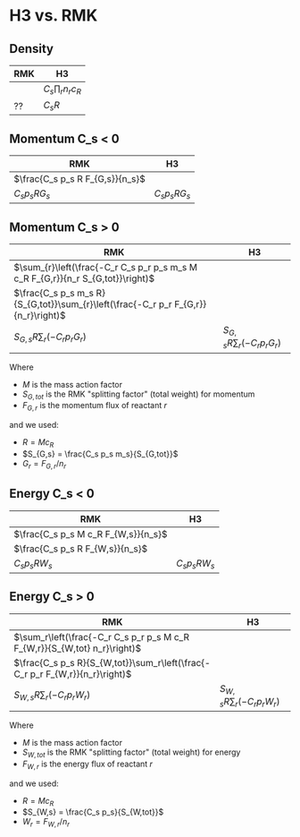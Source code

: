 
# H3 vs. RMK

## Density

| RMK | H3                         |
| --- | -------------------------- |
|     | $C_s \prod_{r}{n_{r}} c_R$ |
| ??  | $C_s R$                    |

## Momentum C_s < 0

| RMK                             | H3              |
| ------------------------------- | --------------- |
| $\frac{C_s p_s R F_{G,s}}{n_s}$ |                 |
| $C_s p_s R G_s$                 | $C_s p_s R G_s$ |

## Momentum C_s > 0

| RMK                                                                                | H3                                            |
| ---------------------------------------------------------------------------------- | --------------------------------------------- |
| $\sum_{r}\left(\frac{-C_r C_s p_r p_s m_s M c_R F_{G,r}}{n_r S_{G,tot}}\right)$    |                                               |
| $\frac{C_s p_s m_s R}{S_{G,tot}}\sum_{r}\left(\frac{-C_r p_r F_{G,r}}{n_r}\right)$ |                                               |
| $S_{G,s} R \sum_{r}\left(-C_r p_r G_r\right)$                                      | $S_{G,s} R \sum_{r}\left(-C_r p_r G_r\right)$ |

Where
 
- $M$ is the mass action factor
- $S_{G,tot}$ is the RMK "splitting factor" (total weight) for momentum
- $F_{G,r}$ is the momentum flux of reactant $r$


and we used:

- $R = M c_R$
- $S_{G,s} = \frac{C_s p_s m_s}{S_{G,tot}}$
- $G_r = F_{G,r} / n_r$ 

## Energy C_s < 0

| RMK                                 | H3              |
| ----------------------------------- | --------------- |
| $\frac{C_s p_s M c_R F_{W,s}}{n_s}$ |                 |
| $\frac{C_s p_s R F_{W,s}}{n_s}$     |                 |
| $C_s p_s R W_s$                     | $C_s p_s R W_s$ |


## Energy C_s > 0

| RMK                                                                          | H3                                            |
| ---------------------------------------------------------------------------- | --------------------------------------------- |
| $\sum_r\left(\frac{-C_r C_s p_r p_s M c_R F_{W,r}}{S_{W,tot} n_r}\right)$    |                                               |
| $\frac{C_s p_s R}{S_{W,tot}}\sum_r\left(\frac{-C_r p_r F_{W,r}}{n_r}\right)$ |                                               |
| $S_{W,s} R \sum_{r}\left(-C_r p_r W_r\right)$                                | $S_{W,s} R \sum_{r}\left(-C_r p_r W_r\right)$ |

Where
 
- $M$ is the mass action factor
- $S_{W,tot}$ is the RMK "splitting factor" (total weight) for energy
- $F_{W,r}$ is the energy flux of reactant $r$


and we used:

- $R = M c_R$
- $S_{W,s} = \frac{C_s p_s}{S_{W,tot}}$
- $W_r = F_{W,r} / n_r$ 
